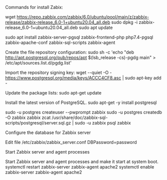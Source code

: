 Commands for install Zabix:

wget https://repo.zabbix.com/zabbix/6.0/ubuntu/pool/main/z/zabbix-release/zabbix-release_6.0-1+ubuntu20.04_all.deb
sudo dpkg -i zabbix-release_6.0-1+ubuntu20.04_all.deb
sudo apt update

sudo apt install zabbix-server-pgsql zabbix-frontend-php php7.4-pgsql zabbix-apache-conf zabbix-sql-scripts zabbix-agent

Create the file repository configuration:
sudo sh -c 'echo "deb http://apt.postgresql.org/pub/repos/apt $(lsb_release -cs)-pgdg main" > /etc/apt/sources.list.d/pgdg.list'

Import the repository signing key:
wget --quiet -O - https://www.postgresql.org/media/keys/ACCC4CF8.asc | sudo apt-key add -

Update the package lists:
sudo apt-get update

Install the latest version of PostgreSQL.
sudo apt-get -y install postgresql


sudo -u postgres createuser --pwprompt zabbix
sudo -u postgres createdb -O zabbix zabbix
zcat /usr/share/doc/zabbix-sql-scripts/postgresql/server.sql.gz | sudo -u zabbix psql zabbix


Configure the database for Zabbix server

Edit file /etc/zabbix/zabbix_server.conf
DBPassword=password 

Start Zabbix server and agent processes

Start Zabbix server and agent processes and make it start at system boot.
systemctl restart zabbix-server zabbix-agent apache2
systemctl enable zabbix-server zabbix-agent apache2 
